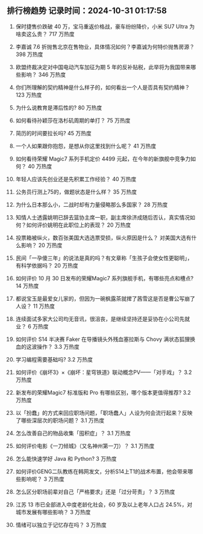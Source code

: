 
## 排行榜趋势 记录时间：2024-10-31 01:17:58
  
  1. 保时捷售价跌破 40 万，宝马重返价格战，豪车纷纷降价，小米 SU7 Ultra 为啥卖这么贵？ 717 万热度
    
  2. 李嘉诚 7.6 折抛售北京在售物业，具体情况如何？李嘉诚为何特价抛售房源？ 398 万热度
    
  3. 欧盟终裁决定对中国电动汽车加征为期 5 年的反补贴税，此举将为我国带来哪些影响？ 346 万热度
    
  4. 你们所理解的契约精神是什么样子的，如何看出一个人是否具有契约精神？ 123 万热度
    
  5. 为什么说教育是滞后性的? 80 万热度
    
  6. 如何看待孙颖莎在洛杉矶周期的单打？ 75 万热度
    
  7. 简历的时间要拉长吗? 45 万热度
    
  8. 一个人如果跟你抱怨，是想从你这里找到什么呢？ 41 万热度
    
  9. 如何看待荣耀 Magic7 系列手机定价 4499 元起，在今年的新旗舰中竞争力如何？ 40 万热度
    
  10. 年轻人应该先创业还是先积累工作经验？ 40 万热度
    
  11. 公务员行测上75的，做题状态是什么样？ 35 万热度
    
  12. 为什么日本那么小，二战时却有力量侵略那么多国家？ 28 万热度
    
  13. 知情人士透露姚明已辞去篮协主席一职，副主席徐济成随后否认，真实情况如何？如何评价姚明在此职位上的表现？ 20 万热度
    
  14. 投票箱被纵火，数百张美国大选选票受损，纵火原因是什么？ 对美国大选有什么影响？ 20 万热度
    
  15. 民间「一孕傻三年」的说法是真的吗？有文章称「生孩子会使女性更聪明」，有科学依据吗？ 20 万热度
    
  16. 如何评价 10 月 30 日发布的荣耀Magic7 系列旗舰手机，有哪些亮点和槽点? 14 万热度
    
  17. 都说宝玉是最爱女儿家的，但因为一碗枫露茶就撵了茜雪这是否是曹公写崩了人设？ 11 万热度
    
  18. 连续面试多家大公司均无音讯，很沮丧，是继续坚持还是妥协在小公司先就业？ 6 万热度
    
  19. 如何评价 S14 半决赛 Faker 在导播镜头外残血塞拉斯与 Chovy 满状态狐狸换血的这波操作？ 3.3 万热度
    
  20. 学习编程需要基础吗? 3.2 万热度
    
  21. 如何评价《崩坏3》×《崩坏：星穹铁道》联动概念PV——「对手戏」？ 3.2 万热度
    
  22. 新发布的荣耀Magic7 标准版和 Pro 有哪些区别，哪个版本更值得推荐? 3.2 万热度
    
  23. 以「扮蠢」的方式来回应职场问题，「职场蠢人」人设为何会流行起来？反映了哪些深层次的职场问题？ 3.1 万热度
    
  24. 怎么改善自己的物品收集「囤积症」？ 3.1 万热度
    
  25. 如何评价电影《一刀倾城》（又名神州第一刀）？ 3.1 万热度
    
  26. 怎么能快速学好 Java 和 Python? 3 万热度
    
  27. 如何评价GENG二队教练在韩网发文，分析S14上T1的战术布置，他会带来哪些影响呢？ 3 万热度
    
  28. 怎么区分职场前辈对自己「严格要求」还是「过分苛责」？ 3 万热度
    
  29. 江苏 13 市已全部进入中度老龄化社会，60 岁及以上老年人口占 24.5%，对城市发展有哪些影响？ 3 万热度
    
  30. 情绪可以独立于记忆存在吗？ 3 万热度
    